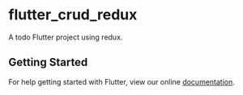 # flutter_crud_redux

A todo Flutter project using redux.

## Getting Started

For help getting started with Flutter, view our online
[documentation](https://flutter.io/).
